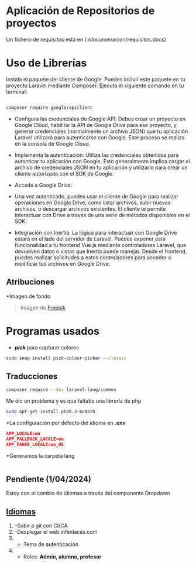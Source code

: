 # Aplicación de Repositorios de proyectos

Un fichero de requisitos está en (./documenacion/requisitos.docs)

# Uso de Librerías
Instala el paquete del cliente de Google: 
Puedes incluir este paquete en tu proyecto Laravel mediante Composer. 
Ejecuta el siguiente comando en tu terminal:

``` bash

composer require google/apiclient
```

* Configura las credenciales de Google API:
Debes crear un proyecto en Google Cloud, habilitar la API de Google Drive para ese proyecto, y generar credenciales (normalmente un archivo JSON) que tu aplicación Laravel utilizará para autenticarse con Google. Este proceso se realiza en la consola de Google Cloud.

* Implementa la autenticación:
 Utiliza las credenciales obtenidas para autenticar tu aplicación con Google. Esto generalmente implica cargar el archivo de credenciales JSON en tu aplicación y utilizarlo para crear un cliente autorizado con el SDK de Google.

* Accede a Google Drive:
* Una vez autenticado, puedes usar el cliente de Google para realizar operaciones en Google Drive, como listar archivos, subir nuevos archivos, o descargar archivos existentes. El cliente te permite interactuar con Drive a través de una serie de métodos disponibles en el SDK.

* Integración con Inertia:
 La lógica para interactuar con Google Drive estará en el lado del servidor de Laravel. Puedes exponer esta funcionalidad a tu frontend Vue.js mediante controladores Laravel, que devuelven datos o vistas que Inertia puede manejar. Desde el frontend, puedes realizar solicitudes a estos controladores para acceder o modificar tus archivos en Google Drive.


## Atribuciones
*Imagen de fondo
>Imagen de <a href="https://www.freepik.es/foto-gratis/papeles-comerciales-naturaleza-muerta-varias-piezas-mecanismo_24749607.htm#query=gestion%20proyectos&position=1&from_view=keyword&track=ais&uuid=7979d323-213f-4ebc-acdd-9a17cab7c51c">Freepik</a>


# Programas usados
* ***pick*** para capturar colores
```bash
sudo snap install pick-colour-picker --classic
```


## Traducciones
```bash
composer require --dev laravel-lang/common
```
Me dio un problema y es que faltaba una librería de php
```bash
sudo apt-get install php8.3-bcmath 
```



*La configuración por defecto del idioma en ***.env*** 
```json
APP_LOCALE=en
APP_FALLBACK_LOCALE=en
APP_FAKER_LOCALE=en_US
```
*Generamos la carpeta lang
```php

```



## Pendiente (1/04/2024)
Estoy con el cambio de idiomas a través del componente Dropdown
## [Idiomas](./Documentacion/idiomas.md)    



1. -Subir a git con CI/CA
1. -Desplegar el web.infenlaces.com
1. - Tema de autenticación 
1. - Roles: **Admin, alumno, profesor**
